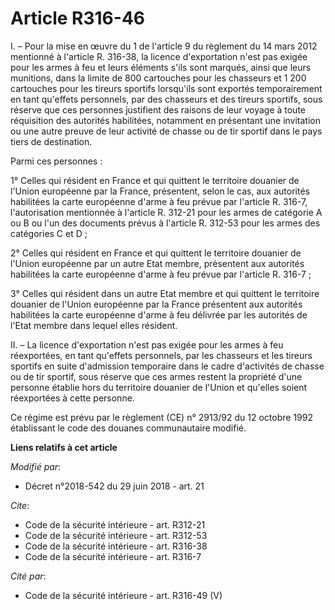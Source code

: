 # Article R316-46

I. – Pour la mise en œuvre du 1 de l'article 9 du règlement du 14 mars 2012 mentionné à l'article R. 316-38, la licence
d'exportation n'est pas exigée pour les armes à feu et leurs éléments s'ils sont marqués, ainsi que leurs munitions, dans la
limite de 800 cartouches pour les chasseurs et 1 200 cartouches pour les tireurs sportifs lorsqu'ils sont exportés
temporairement en tant qu'effets personnels, par des chasseurs et des tireurs sportifs, sous réserve que ces personnes
justifient des raisons de leur voyage à toute réquisition des autorités habilitées, notamment en présentant une invitation ou
une autre preuve de leur activité de chasse ou de tir sportif dans le pays tiers de destination.

Parmi ces personnes :

1° Celles qui résident en France et qui quittent le territoire douanier de l'Union européenne par la France, présentent,
selon le cas, aux autorités habilitées la carte européenne d'arme à feu prévue par l'article R. 316-7, l'autorisation
mentionnée à l'article R. 312-21 pour les armes de catégorie A ou B ou l'un des documents prévus à l'article R. 312-53 pour
les armes des catégories C et D ;

2° Celles qui résident en France et qui quittent le territoire douanier de l'Union européenne par un autre Etat membre,
présentent aux autorités habilitées la carte européenne d'arme à feu prévue par l'article R. 316-7 ;

3° Celles qui résident dans un autre Etat membre et qui quittent le territoire douanier de l'Union européenne par la France
présentent aux autorités habilitées la carte européenne d'arme à feu délivrée par les autorités de l'Etat membre dans lequel
elles résident.

II. – La licence d'exportation n'est pas exigée pour les armes à feu réexportées, en tant qu'effets personnels, par les
chasseurs et les tireurs sportifs en suite d'admission temporaire dans le cadre d'activités de chasse ou de tir sportif, sous
réserve que ces armes restent la propriété d'une personne établie hors du territoire douanier de l'Union et qu'elles soient
réexportées à cette personne.

Ce régime est prévu par le règlement (CE) n° 2913/92 du 12 octobre 1992 établissant le code des douanes communautaire
modifié.

**Liens relatifs à cet article**

_Modifié par_:

  - Décret n°2018-542 du 29 juin 2018 - art. 21

_Cite_:

  - Code de la sécurité intérieure - art. R312-21
  - Code de la sécurité intérieure - art. R312-53
  - Code de la sécurité intérieure - art. R316-38
  - Code de la sécurité intérieure - art. R316-7

_Cité par_:

  - Code de la sécurité intérieure - art. R316-49 (V)
